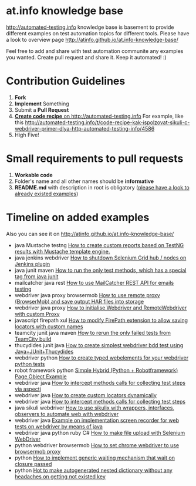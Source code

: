 at.info knowledge base
======================

http://automated-testing.info knowledge base is basement to provide different examples on test automation topics for different tools. Please have a look to overview page http://atinfo.github.io/at.info-knowledge-base/

Feel free to add and share with test automation communite any examples you wanted. Create pull request and share it.
Keep it automated! :)


Contribution Guidelines
======================

1. **Fork**
2. **Implement** Something
3. Submit a **Pull Request**
4. <a href="http://automated-testing.info/t/gotovye-reczepty-ili-aktivizacziya-soobshhestva-avtomatizatorov-na-atinfo/4441">**Create code recipe** on http://automated-testing.info</a> For example, like this http://automated-testing.info/t/code-recipe-kak-ispolzovat-sikuli-c-webdriver-primer-dlya-http-automated-testing-info/4586
4. High Five!


Small requirements to pull requests
======================

1. **Workable code**
2. Folder's name and all other names should be **informative**
3. **README.md** with description in root is obligatory (<a href="https://github.com/atinfo/at.info-knowledge-base/blob/master/functional%20test%20automation/webdriver/methods-interceptor-via-aspectj-on-java/README.md">please have a look to already existed examples</a>)


Timeline on added examples
======================
Also you can see it on http://atinfo.github.io/at.info-knowledge-base/

<ul>
            <li> <label>java</label> <label>Mustache</label> <label>testng</label> <a href="https://github.com/atinfo/at.info-knowledge-base/tree/master/programming/java/mustache/html-templates" target="_blank">How to create custom reports based on TestNG results with Mustache template engine.</a> </li>
            <li> <label>java</label> <label>jenkins</label> <label>webdriver</label> <a href="https://github.com/atinfo/at.info-knowledge-base/tree/master/functional%20test%20automation/webdriver/selenium-utils-jenkins-plugin" target="_blank">How to shutdown Selenium Grid hub / nodes on Jenkins plugin</a> </li>
            <li> <label>java</label> <label>junit</label> <label>maven</label> <a href="https://github.com/atinfo/at.info-knowledge-base/tree/master/programming/java/junit/run_methods_by_tag" target="_blank">How to run the only test methods, which has a special tag from java junit</a> </li>
            <li> <label>mailcatcher</label> <label>java</label> <label>rest</label> <a href="https://github.com/atinfo/at.info-knowledge-base/tree/master/functional%20test%20automation/webdriver/mailcatcher%20rest%20client%20on%20java" target="_blank">How to use MailCatcher REST API for emails testing</a> </li>
            <li> <label>webdriver</label> <label>java</label> <label>proxy</label>  <label>browsermob</label> <a href="https://github.com/atinfo/at.info-knowledge-base/tree/master/functional%20test%20automation/webdriver/remote%20proxy%20and%20har%20storage%20on%20java" target="_blank">How to use remote proxy (BrowserMob) and save output HAR files into storage</a> </li>
            <li> <label>webdriver</label> <label>java</label> <label>proxy</label> <a href="https://github.com/atinfo/at.info-knowledge-base/tree/master/functional%20test%20automation/webdriver/setting%20proxy%20for%20webdriver%20on%20java" target="_blank">How to initialise Webdriver and RemoteWebdriver with custom Proxy</a></li>
            <li> <label>javascript</label> <label>firepath</label> <label>xul</label> <a href="https://github.com/atinfo/at.info-knowledge-base/tree/master/programming/javascript/how%20to%20extend%20firepath" target="_blank">How to modify FirePath extension to allow saving locators with custom names</a></li>
            <li> <label>teamcity</label> <label>junit</label> <label>java</label> <label>maven</label> <a href="https://github.com/atinfo/at.info-knowledge-base/tree/master/programming/java/junit/run_failed_tests" target="_blank">How to rerun the only failed tests from TeamCity build</a></li>
            <li> <label>thucydides</label> <label>junit</label> <label>java</label> <a href="https://github.com/atinfo/at.info-knowledge-base/tree/master/functional%20test%20automation/thucydides/simple%20example%20of%20test%20based%20on%20google.com" target="_blank">How to create simplest webdriver bdd test using Java+JUnit+Thucydides</a> </li>
            <li> <label>webdriver</label> <label>python</label> <a href="https://github.com/atinfo/at.info-knowledge-base/tree/master/functional%20test%20automation/webdriver/typed%20webelements%20on%20python" target="_blank">How to create typed webelements for your webdriver python tests</a> </li>
            <li> <label>robot framework</label> <label>python</label> <a href="https://github.com/atinfo/at.info-knowledge-base/tree/master/functional%20test%20automation/robotframework/Simple%20Hybrid%20(Python%20%2B%20Robotframework)%20Page%20Object%20Example" target="_blank">Simple Hybrid (Python + Robotframework) Page Object Example</a> </li>
            <li> <label>webdriver</label> <label>java</label> <a href="https://github.com/atinfo/at.info-knowledge-base/tree/master/functional%20test%20automation/webdriver/methods-interceptor-via-aspectj-on-java">How to intercept methods calls for collecting test steps via aspectj</a> </li>
            <li> <label>webdriver</label> <label>java</label> <a href="https://github.com/atinfo/at.info-knowledge-base/tree/master/functional%20test%20automation/webdriver/custom-locators-on-java">How to create custom locators dynamically</a> </li>
            <li> <label>webdriver</label> <label>java</label> <a href="https://github.com/atinfo/at.info-knowledge-base/tree/master/functional%20test%20automation/webdriver/methods-interceptor-on-java">How to intercept methods calls for collecting test steps</a> </li>
            <li> <label>java</label> <label>sikuli</label> <label>webdriver</label> <a href="https://github.com/atinfo/at.info-knowledge-base/tree/master/functional%20test%20automation/sikuli/Java%20Sikuli%20WebDriver%20Examples">How to use sikulix with wrappers, interfaces, observers to automate web with webdriver </a> </li>
            <li> <label>webdriver</label> <label>java</label> <a href="https://github.com/atinfo/at.info-knowledge-base/tree/master/functional%20test%20automation/webdriver/capture%20video%20on%20java">Example on implementation screen recorder for web tests on webdriver by means of java</a> </li>
            <li> <label>webdriver</label> <label>java</label> <label>python</label> <label>ruby</label> <label>C#</label> <a href="https://github.com/atinfo/at.info-knowledge-base/tree/master/functional%20test%20automation/webdriver/file%20upload"> How to make file upload with Selenium WebDriver</a> </li>
            <li> <label>python</label> <label>webdriver</label> <label>browsermob</label> <a href="https://github.com/atinfo/at.info-knowledge-base/tree/master/functional%20test%20automation/webdriver/chromedriver%20with%20browsermob%20proxy%20on%20python"> How to set chrome webdriver to use browsermob proxy</a> </li>
            <li> <label>python</label> <a href="https://github.com/atinfo/at.info-knowledge-base/tree/master/programming/python/code%20recipes/implement%20general%20wait"> How to implement generic waiting mechanism that wait on closure passed</a> </li>
            <li> <label>python</label> <a href="https://github.com/atinfo/at.info-knowledge-base/tree/master/programming/python/code%20recipes/generate%20nested%20dicts"> Hot to make autogenerated nested dictionary without any headaches on getting not existed key</a> </li>
          </ul>
